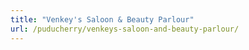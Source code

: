 ```yaml
---
title: "Venkey's Saloon & Beauty Parlour"
url: /puducherry/venkeys-saloon-and-beauty-parlour/
---
```

